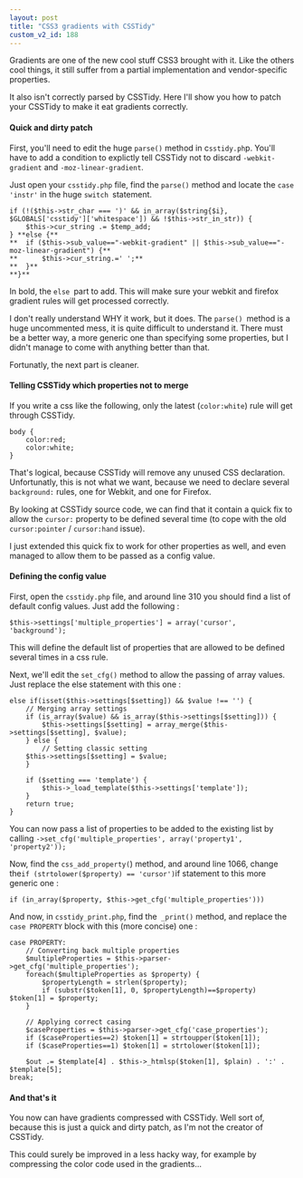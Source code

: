 ```yaml
---
layout: post
title: "CSS3 gradients with CSSTidy"
custom_v2_id: 188
---
```


Gradients are one of the new cool stuff CSS3 brought with it. Like the others
cool things, it still suffer from a partial implementation and vendor-specific
properties.

It also isn't correctly parsed by CSSTidy. Here I'll show you how to patch
your CSSTidy to make it eat gradients correctly.

#### Quick and dirty patch

First, you'll need to edit the huge `parse()` method in c`sstidy.ph`p. You'll
have to add a condition to explictly tell CSSTidy not to discard `-webkit-
gradient` and `-moz-linear-gradient`.

Just open your `csstidy.php` file, find the `parse()` method and locate the
`case 'instr'` in the huge `switch `statement.

    
    if (!($this->str_char === ')' && in_array($string{$i}, $GLOBALS['csstidy']['whitespace']) && !$this->str_in_str)) {  
    	$this->cur_string .= $temp_add;  
    } **else {**  
    **	if ($this->sub_value=="-webkit-gradient" || $this->sub_value=="-moz-linear-gradient") {**  
    **		$this->cur_string.=' ';**  
    **	}**  
    **}**  
    

In bold, the `else `part to add. This will make sure your webkit and firefox
gradient rules will get processed correctly.

I don't really understand WHY it work, but it does. The `parse() `method is a
huge uncommented mess, it is quite difficult to understand it. There must be a
better way, a more generic one than specifying some properties, but I didn't
manage to come with anything better than that.

Fortunatly, the next part is cleaner.

#### Telling CSSTidy which properties not to merge

If you write a css like the following, only the latest (`color:white`) rule
will get through CSSTidy.

    
    body {  
    	color:red;  
    	color:white;  
    }  
    

That's logical, because CSSTidy will remove any unused CSS declaration.
Unfortunatly, this is not what we want, because we need to declare several
`background:` rules, one for Webkit, and one for Firefox.

By looking at CSSTidy source code, we can find that it contain a quick fix to
allow the `cursor:` property to be defined several time (to cope with the old
`cursor:pointer` / `cursor:hand` issue).

I just extended this quick fix to work for other properties as well, and even
managed to allow them to be passed as a config value.

#### Defining the config value

First, open the `csstidy.php` file, and around line 310 you should find a list
of default config values. Just add the following :

    
    $this->settings['multiple_properties'] = array('cursor', 'background');  
    

This will define the default list of properties that are allowed to be defined
several times in a css rule.

Next, we'll edit the `set_cfg()` method to allow the passing of array values.
Just replace the else statement with this one :

    
    else if(isset($this->settings[$setting]) && $value !== '') {  
    	// Merging array settings  
    	if (is_array($value) && is_array($this->settings[$setting])) {  
    		$this->settings[$setting] = array_merge($this->settings[$setting], $value);  
    	} else {  
    		// Setting classic setting  
    	$this->settings[$setting] = $value;  
    	}  
      
    	if ($setting === 'template') {  
    		$this->_load_template($this->settings['template']);  
    	}  
    	return true;  
    }  
    

You can now pass a list of properties to be added to the existing list by
calling `->set_cfg('multiple_properties', array('property1', 'property2'));`

Now, find the `css_add_property(`) method, and around line 1066, change the`
if (strtolower($property) == 'cursor') `if statement to this more generic one
:

    
    if (in_array($property, $this->get_cfg('multiple_properties')))  
    

And now, in `csstidy_print.php`, find the` _print()` method, and replace the
`case PROPERTY` block with this (more concise) one :

    
    case PROPERTY:  
    	// Converting back multiple properties  
    	$multipleProperties = $this->parser->get_cfg('multiple_properties');  
    	foreach($multipleProperties as $property) {  
    		$propertyLength = strlen($property);  
    		if (substr($token[1], 0, $propertyLength)==$property) $token[1] = $property;  
    	}  
      
    	// Applying correct casing  
    	$caseProperties = $this->parser->get_cfg('case_properties');  
    	if ($caseProperties==2) $token[1] = strtoupper($token[1]);  
    	if ($caseProperties==1) $token[1] = strtolower($token[1]);  
    	  
    	$out .= $template[4] . $this->_htmlsp($token[1], $plain) . ':' . $template[5];  
    break;  
    

#### And that's it

You now can have gradients compressed with CSSTidy. Well sort of, because this
is just a quick and dirty patch, as I'm not the creator of CSSTidy.

This could surely be improved in a less hacky way, for example by compressing
the color code used in the gradients...

